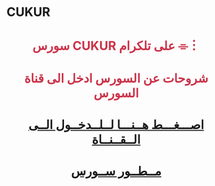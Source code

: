 
# CUKUR

# <p align="center" style="color:#cb3349" >سورس CUKUR على تلكرام ⌯︙

# <p align="center" style="color:#cb3349" > شروحات عن السورس ادخل الى قناة السورس

# <p align="center" style="color:#cb3349" > [اصـــغـــط هــنـــا لــلــدخــول الــى الــقــنــاة](https://telegram.me/o_vv_vv) <br>

# <p align="center" style="color:#cb3349" > [مــطــور ســورس](https://telegram.me/Q_8OO) <br>
 
 

